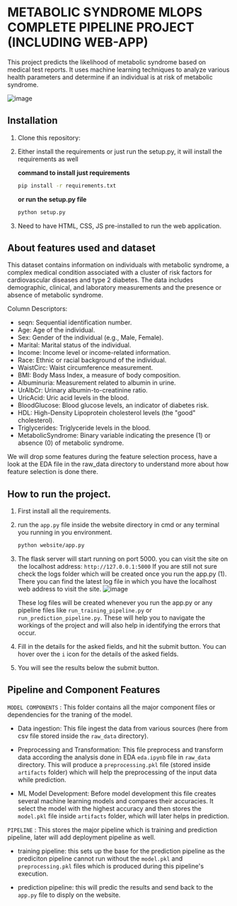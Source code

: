 # METABOLIC SYNDROME MLOPS COMPLETE PIPELINE PROJECT (INCLUDING WEB-APP)

This project predicts the likelihood of metabolic syndrome based on medical test reports. It uses machine learning techniques to analyze various health parameters and determine if an individual is at risk of metabolic syndrome.

![image](https://github.com/ayush01thakur/metabolic-syndrome-complete-mlops-pipeline-project/assets/124871122/98168461-70e7-4bf2-9cde-1169742e2cde)

## Installation

1. Clone this repository:
2. Either install the requirements or just run the setup.py, it will install the requirements as well
   
   **command to install just requirements**
   ```bash
   pip install -r requirements.txt
   ```

   **or run the setup.py file**
   ```bash
   python setup.py
   ```
3. Need to have HTML, CSS, JS pre-installed to run the web application.

## About features used and dataset
This dataset contains information on individuals with metabolic syndrome, a complex medical condition associated with a cluster of risk factors for cardiovascular diseases and type 2 diabetes. The data includes demographic, clinical, and laboratory measurements and the presence or absence of metabolic syndrome.

Column Descriptors:
- seqn: Sequential identification number.
- Age: Age of the individual.
- Sex: Gender of the individual (e.g., Male, Female).
- Marital: Marital status of the individual.
- Income: Income level or income-related information.
- Race: Ethnic or racial background of the individual.
- WaistCirc: Waist circumference measurement.
- BMI: Body Mass Index, a measure of body composition.
- Albuminuria: Measurement related to albumin in urine.
- UrAlbCr: Urinary albumin-to-creatinine ratio.
- UricAcid: Uric acid levels in the blood.
- BloodGlucose: Blood glucose levels, an indicator of diabetes risk.
- HDL: High-Density Lipoprotein cholesterol levels (the "good" cholesterol).
- Triglycerides: Triglyceride levels in the blood.
- MetabolicSyndrome: Binary variable indicating the presence (1) or absence (0) of metabolic syndrome.

We will drop some features during the feature selection process, have a look at the EDA file in the raw_data directory to understand more about how feature selection is done there.

## How to run the project.
1. First install all the requirements.
2. run the `app.py` file inside the website directory in cmd or any terminal you running in you environment.

   ```bash
   python website/app.py
   ```
3. The flask server will start running on port 5000. you can visit the site on the localhost address: `http://127.0.0.1:5000`
   If you are still not sure check the logs folder which will be created once you run the app.py (1). There you can find the latest log file in which you have the localhost web address to visit the site.
   ![image](https://github.com/ayush01thakur/metabolic-syndrome-complete-mlops-pipeline-project/assets/124871122/715ae280-fb9e-4264-9a85-beb5a9643c99)

   These log files will be created whenever you run the app.py or any pipeline files like `run_training_pipeline.py` or `run_prediction_pipeline.py`. These will help you to navigate the workings of the project and will also help in identifying the errors that occur.

4. Fill in the details for the asked fields, and hit the submit button. You can hover over the `i` icon for the details of the asked fields.
5. You will see the results below the submit button.



## Pipeline and Component Features

   ` MODEL COMPONENTS ` : This folder contains all the major component files or dependencies for the traning of the model.

   - Data ingestion: This file ingest the data from various sources (here from csv file stored inside the `raw_data` directory).
   
   - Preprocessing and Transformation: This file  preprocess and transform data according the analysis done in EDA `eda.ipynb` file  in `raw_data` directory. This will produce a `preprocessing.pkl` file (stored inside `artifacts` folder) which will help the preprocessing of the input data while prediction.
   
   - ML Model Development: Before model development this file creates several machine learning models and compares their accuracies. It select the model with the highest accuracy and then stores the `model.pkl` file inside `artifacts` folder, which will later helps in prediction. 
      

   ` PIPELINE ` : This stores the major pipeline which is training and prediction pipeline, later will add deployment pipeline as well.
   
   - training pipeline: this sets up the base for the prediction pipeline as the prediciton pipeline cannot run without the  `model.pkl` and `preprocessing.pkl` files which is produced during this pipeline's execution.
   
   - prediction pipeline: this will predic the results and send back to the `app.py` file to disply on the website.

  
